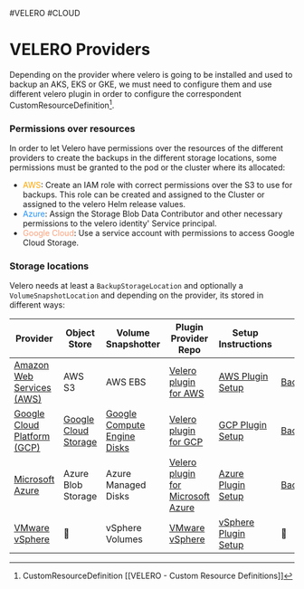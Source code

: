 #VELERO #CLOUD 

# VELERO Providers

Depending on the provider where velero is going to be installed and used to backup an AKS, EKS or GKE, we must need to configure them and use different velero plugin in order to configure the correspondent CustomResourceDefinition[^1]. 

### Permissions over resources

In order to let Velero have permissions over the resources of the different providers to create the backups in the different storage locations, some permissions must be granted to the pod or the cluster where its allocated: 

* <span style="color:orange;">AWS</span>: Create an IAM role with correct permissions over the S3 to use for backups. This role can be created and assigned to the Cluster or assigned to the velero Helm release values. 
* <span style="color:DodgerBlue;">Azure</span>: Assign the Storage Blob Data Contributor and other necessary permissions to the velero identity' Service principal. 
* <span style="color:LightSalmon;">Google Cloud</span>: Use a service account with permissions to access Google Cloud Storage. 

### Storage locations

Velero needs at least a `BackupStorageLocation` and optionally a `VolumeSnapshotLocation` and depending on the provider, its stored in different ways: 

| Provider                                                          | Object Store                                                                                                     | Volume Snapshotter                                                                                                       | Plugin Provider Repo                                                                                   | Setup Instructions                                                                                                                                 | Parameters                                                                                                                                                                                                                                                    |
| ----------------------------------------------------------------- | ---------------------------------------------------------------------------------------------------------------- | ------------------------------------------------------------------------------------------------------------------------ | ------------------------------------------------------------------------------------------------------ | -------------------------------------------------------------------------------------------------------------------------------------------------- | ------------------------------------------------------------------------------------------------------------------------------------------------------------------------------------------------------------------------------------------------------------- |
| [Amazon Web Services (AWS)](https://aws.amazon.com/)              | AWS S3                                                                                                           | AWS EBS                                                                                                                  | [Velero plugin for AWS](https://github.com/vmware-tanzu/velero-plugin-for-aws)                         | [AWS Plugin Setup](https://github.com/vmware-tanzu/velero-plugin-for-aws#setup)                                                                    | [BackupStorageLocation](https://github.com/vmware-tanzu/velero-plugin-for-aws/blob/main/backupstoragelocation.md) [VolumeSnapshotLocation](https://github.com/vmware-tanzu/velero-plugin-for-aws/blob/main/volumesnapshotlocation.md)                         |
| [Google Cloud Platform (GCP)](https://cloud.google.com/)          | [Google Cloud Storage](https://github.com/vmware-tanzu/velero-plugin-for-gcp/blob/main/backupstoragelocation.md) | [Google Compute Engine Disks](https://github.com/vmware-tanzu/velero-plugin-for-gcp/blob/main/volumesnapshotlocation.md) | [Velero plugin for GCP](https://github.com/vmware-tanzu/velero-plugin-for-gcp)                         | [GCP Plugin Setup](https://github.com/vmware-tanzu/velero-plugin-for-gcp#setup)                                                                    | [BackupStorageLocation](https://github.com/vmware-tanzu/velero-plugin-for-gcp/blob/main/backupstoragelocation.md) [VolumeSnapshotLocation](https://github.com/vmware-tanzu/velero-plugin-for-gcp/blob/main/volumesnapshotlocation.md)                         |
| [Microsoft Azure](https://azure.com/)                             | Azure Blob Storage                                                                                               | Azure Managed Disks                                                                                                      | [Velero plugin for Microsoft Azure](https://github.com/vmware-tanzu/velero-plugin-for-microsoft-azure) | [Azure Plugin Setup](https://github.com/vmware-tanzu/velero-plugin-for-microsoft-azure#setup)                                                      | [BackupStorageLocation](https://github.com/vmware-tanzu/velero-plugin-for-microsoft-azure/blob/main/backupstoragelocation.md) [VolumeSnapshotLocation](https://github.com/vmware-tanzu/velero-plugin-for-microsoft-azure/blob/main/volumesnapshotlocation.md) |
| [VMware vSphere](https://www.vmware.com/ca/products/vsphere.html) | 🚫                                                                                                               | vSphere Volumes                                                                                                          | [VMware vSphere](https://github.com/vmware-tanzu/velero-plugin-for-vsphere)                            | [vSphere Plugin Setup](https://github.com/vmware-tanzu/velero-plugin-for-vsphere#velero-plugin-for-vsphere-installation-and-configuration-details) | 🚫                                                                                                                                                                                                                                                            |


[^1]: CustomResourceDefinition [[VELERO - Custom Resource Definitions]]